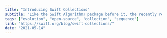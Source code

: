 ```yaml
---
title: "Introducing Swift Collections"
subtitle: "Like the Swift Algorithms package before it, the recently released Swift Collections package is intended to incubate new functionality for the Swift Standard Library. In this post, Karoy Lorentey from the Swift Standard Library team gives us a brief tour of what the package provides."
tags: ["evolution", "open-source", "collection", "sequence"]
link: "https://swift.org/blog/swift-collections/"
date: "2021-05-14"
---
```

